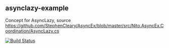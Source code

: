 ## asynclazy-example

Concept for AsyncLazy<T>, source https://github.com/StephenCleary/AsyncEx/blob/master/src/Nito.AsyncEx.Coordination/AsyncLazy.cs

[![Build Status](https://zaoralj.visualstudio.com/Concepts/_apis/build/status/asynclazy-example-CI)](https://zaoralj.visualstudio.com/Concepts/_build/latest?definitionId=21)
